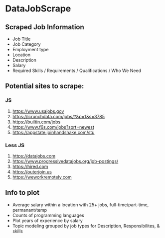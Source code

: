 # DataJobScrape

## Scraped Job Information
- Job Title
- Job Category
- Employment type
- Location
- Description
- Salary
- Required Skills / Requirements / Qualifications /  Who We Need

## Potential sites to scrape:
### JS
1. https://www.usajobs.gov
2. https://icrunchdata.com/jobs/?&p=1&s=3785
3. https://builtin.com/jobs
4. https://www.f6s.com/jobs?sort=newest
5. https://appstate.joinhandshake.com/stu
### Less JS
1. https://datajobs.com
2. https://www.progressivedatajobs.org/job-postings/
3. https://hired.com
4. https://outerjoin.us
5. https://weworkremotely.com

## Info to plot
- Average salary within a location with 25+ jobs, full-time/part-time, permanant/temp
- Counts of programming languages 
- Plot years of experience by salary
- Topic modeling grouped by job types for Description, Responsibilites, & skills